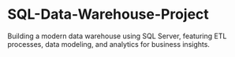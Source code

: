 # SQL-Data-Warehouse-Project
Building a modern data warehouse using SQL Server, featuring ETL processes, data modeling, and analytics for business insights.
